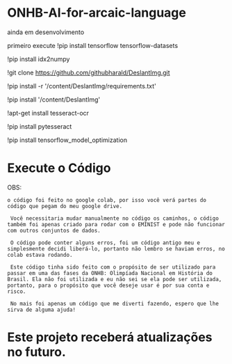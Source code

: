 # ONHB-AI-for-arcaic-language

ainda em desenvolvimento

primeiro execute !pip install tensorflow tensorflow-datasets

!pip install idx2numpy

!git clone https://github.com/githubharald/DeslantImg.git

!pip install -r '/content/DeslantImg/requirements.txt'

!pip install '/content/DeslantImg'

!apt-get install tesseract-ocr

!pip install pytesseract

!pip install tensorflow_model_optimization

# Execute o Código

OBS: 

    o código foi feito no google colab, por isso você verá partes do código que pegam do meu google drive.

     Você necessitaria mudar manualmente no código os caminhos, o código também foi apenas criado para rodar com o EMINIST e pode não funcionar com outros conjuntos de dados.
     
     O código pode conter alguns erros, foi um código antigo meu e simplesmente decidi liberá-lo, portanto não lembro se haviam erros, no colab estava rodando.
     
     Este código tinha sido feito com o propósito de ser utilizado para passar em uma das fases da ONHB: Olimpíada Nacional em História do Brasil. Ela não foi utilizada e eu não sei se ela pode ser utilizada, portanto, para o propósito que você deseje usar é por sua conta e risco.

     No mais foi apenas um código que me diverti fazendo, espero que lhe sirva de alguma ajuda!

# Este projeto receberá atualizações no futuro.
